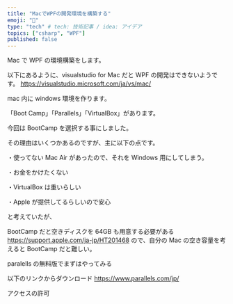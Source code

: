 ```yaml
---
title: "MacでWPFの開発環境を構築する"
emoji: "🔔"
type: "tech" # tech: 技術記事 / idea: アイデア
topics: ["csharp", "WPF"]
published: false
---
```


Mac で WPF の環境構築をします。

以下にあるように、visualstudio for Mac だと WPF の開発はできないようです。
https://visualstudio.microsoft.com/ja/vs/mac/

mac 内に windows 環境を作ります。

「Boot Camp」「Parallels」「VirtualBox」があります。

今回は BootCamp を選択する事にしました。

その理由はいくつかあるのですが、主に以下の点です。

・使ってない Mac Air があったので、それを Windows 用にしてしまう。

・お金をかけたくない

・VirtualBox は重いらしい

・Apple が提供してるらしいので安心

と考えていたが、

BootCamp だと空きディスクを 64GB も用意する必要がある
https://support.apple.com/ja-jp/HT201468
ので、自分の Mac の空き容量を考えると BootCamp だと難しい。

paralells の無料版でまずはやってみる

以下のリンクからダウンロード
https://www.parallels.com/jp/

アクセスの許可
